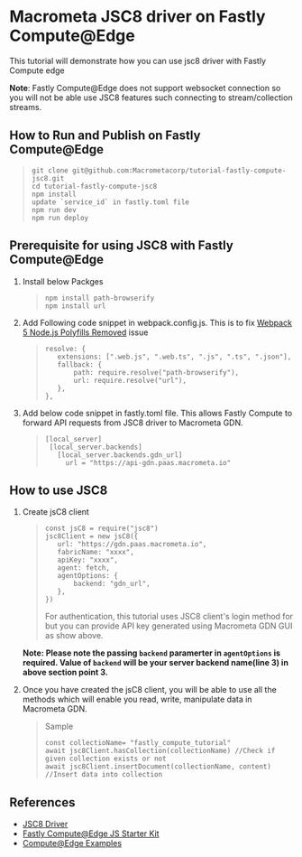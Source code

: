 # Macrometa JSC8 driver on Fastly Compute@Edge

This tutorial will demonstrate how you can use jsc8 driver with Fastly Compute edge

**Note**: Fastly Compute@Edge does not support websocket connection so you will not be able use JSC8 features such connecting to stream/collection streams.

## How to Run and Publish on Fastly Compute@Edge

> ```
> git clone git@github.com:Macrometacorp/tutorial-fastly-compute-jsc8.git
> cd tutorial-fastly-compute-jsc8
> npm install
> update `service_id` in fastly.toml file
> npm run dev
> npm run deploy
> ```

## Prerequisite for using JSC8 with Fastly Compute@Edge

1. Install below Packges

    > ```
    > npm install path-browserify
    > npm install url
    > ```

2. Add Following code snippet in webpack.config.js. This is to fix [Webpack 5 Node.js Polyfills Removed](https://webpack.js.org/blog/2020-10-10-webpack-5-release/#automatic-nodejs-polyfills-removed) issue

    > ```
    > resolve: {
    >    extensions: [".web.js", ".web.ts", ".js", ".ts", ".json"],
    >    fallback: {
    >        path: require.resolve("path-browserify"),
    >        url: require.resolve("url"),
    >    },
    > },
    > ```

3. Add below code snippet in fastly.toml file. This allows Fastly Compute to forward API requests from JSC8 driver to Macrometa GDN.
    > ```
    > [local_server]
    >  [local_server.backends]
    >    [local_server.backends.gdn_url]
    >      url = "https://api-gdn.paas.macrometa.io"
    > ```

## How to use JSC8

1. Create jsC8 client

    > ```
    > const jsC8 = require("jsc8")
    > jsc8Client = new jsC8({
    >    url: "https://gdn.paas.macrometa.io",
    >    fabricName: "xxxx",
    >    apiKey: "xxxx",
    >    agent: fetch,
    >    agentOptions: {
    >        backend: "gdn_url",
    >    },
    > })
    > ```
    >
    > For authentication, this tutorial uses JSC8 client's login method for but you can provide API key generated using Macrometa GDN GUI as show above.

    **Note: Please note the passing `backend` paramerter in `agentOptions` is required. Value of `backend` will be your server backend name(line 3) in above section point 3.**

2. Once you have created the jsC8 client, you will be able to use all the methods which will enable you read, write, manipulate data in Macrometa GDN.
    > Sample
    >
    > ```
    > const collectioName= "fastly_compute_tutorial"
    > await jsc8Client.hasCollection(collectionName) //Check if given collection exists or not
    > await jsc8Client.insertDocument(collectionName, content) //Insert data into collection
    > ```

## References

-   [JSC8 Driver](https://www.npmjs.com/package/jsc8)
-   [Fastly Compute@Edge JS Starter Kit](https://github.com/fastly/compute-starter-kit-javascript-default)
-   [Compute@Edge Examples](https://developer.fastly.com/solutions/examples/javascript/)
